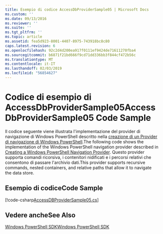 ```yaml
---
title: Esempio di codice AccessDbProviderSample05 | Microsoft Docs
ms.custom: ''
ms.date: 09/13/2016
ms.reviewer: ''
ms.suite: ''
ms.tgt_pltfrm: ''
ms.topic: article
ms.assetid: fea5d923-8001-4407-8975-743918bc8c80
caps.latest.revision: 6
ms.openlocfilehash: 92c2d4d200ea917f0111ef9424de71611270fba4
ms.sourcegitcommit: b6871f21bd666f9cd71dd336bb3f844cf472b56c
ms.translationtype: MT
ms.contentlocale: it-IT
ms.lasthandoff: 02/03/2019
ms.locfileid: "56854627"
---
```

# <a name="accessdbprovidersample05-code-sample"></a><span data-ttu-id="9ddc0-102">Codice di esempio di AccessDbProviderSample05</span><span class="sxs-lookup"><span data-stu-id="9ddc0-102">AccessDbProviderSample05 Code Sample</span></span>

<span data-ttu-id="9ddc0-103">Il codice seguente viene illustrata l'implementazione del provider di navigazione di Windows PowerShell descritto nella [creazione di un Provider di navigazione di Windows PowerShell](./creating-a-windows-powershell-navigation-provider.md).</span><span class="sxs-lookup"><span data-stu-id="9ddc0-103">The following code shows the implementation of the Windows PowerShell navigation provider described in [Creating a Windows PowerShell Navigation Provider](./creating-a-windows-powershell-navigation-provider.md).</span></span> <span data-ttu-id="9ddc0-104">Questo provider supporta comandi ricorsiva, i contenitori nidificati e i percorsi relativi che consentono di passare l'archivio dati.</span><span class="sxs-lookup"><span data-stu-id="9ddc0-104">This provider supports recursive commands, nested containers, and relative paths that allow it to navigate the data store.</span></span>

## <a name="code-sample"></a><span data-ttu-id="9ddc0-105">Esempio di codice</span><span class="sxs-lookup"><span data-stu-id="9ddc0-105">Code Sample</span></span>

[!code-csharp[AccessDBProviderSample05.cs](../../powershell-sdk-samples/SDK-2.0/csharp/AccessDBProviderSample05/AccessDBProviderSample05.cs#L11-L1960 "AccessDBProviderSample05.cs")]

## <a name="see-also"></a><span data-ttu-id="9ddc0-106">Vedere anche</span><span class="sxs-lookup"><span data-stu-id="9ddc0-106">See Also</span></span>

[<span data-ttu-id="9ddc0-107">Windows PowerShell SDK</span><span class="sxs-lookup"><span data-stu-id="9ddc0-107">Windows PowerShell SDK</span></span>](../windows-powershell-reference.md)